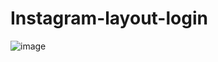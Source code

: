 # Instagram-layout-login

![image](https://user-images.githubusercontent.com/72883707/109714116-c40abb00-7b80-11eb-97ea-aed00bc57cda.png)
